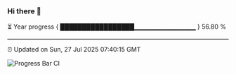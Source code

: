 ### Hi there 👋

⏳ Year progress { █████████████████▁▁▁▁▁▁▁▁▁▁▁▁▁ } 56.80 %

---

⏰ Updated on Sun, 27 Jul 2025 07:40:15 GMT

![Progress Bar CI](https://github.com/IshwaranRudhara/GIT-ACTION/workflows/Progress%20Bar%20CI/badge.svg)
